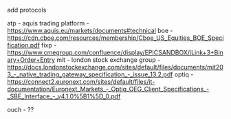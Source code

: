 add protocols

atp - aquis trading platform - https://www.aquis.eu/markets/documents#technical
boe - https://cdn.cboe.com/resources/membership/Cboe_US_Equities_BOE_Specification.pdf
fixp - https://www.cmegroup.com/confluence/display/EPICSANDBOX/iLink+3+Binary+Order+Entry
mit - london stock exchange group - https://docs.londonstockexchange.com/sites/default/files/documents/mit203_-_native_trading_gateway_specification_-_issue_13.2.pdf
optiq - https://connect2.euronext.com/sites/default/files/it-documentation/Euronext_Markets_-_Optiq_OEG_Client_Specifications_-_SBE_Interface_-_v4.1.0%5B1%5D_0.pdf

ouch - ??
